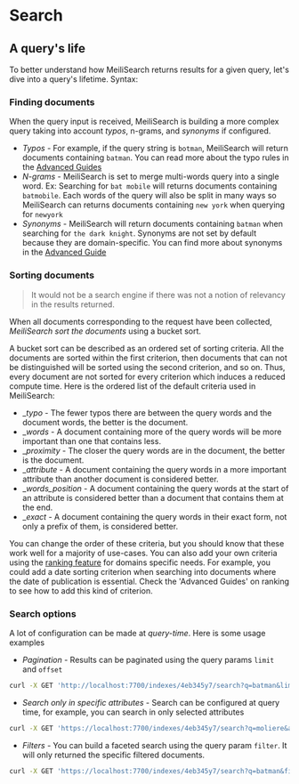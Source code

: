 # Search

## A query's life

To better understand how MeiliSearch returns results for a given query, let's dive into a query's lifetime.
Syntax:

### Finding documents

When the query input is received, MeiliSearch is building a more complex query taking into account *typos*, n-grams, and *synonyms* if configured.

- _Typos_ - For example, if the query string is `botman`, MeiliSearch will return documents containing `batman`. You can read more about the typo rules in the [Advanced Guides](/advanced_guides/typotolerance)
- _N-grams_ - MeiliSearch is set to merge multi-words query into a single word. Ex: Searching for `bat mobile` will returns documents containing `batmobile`. Each words of the query will also be split in many ways so MeiliSearch can returns documents containing `new york` when querying for `newyork`
- _Synonyms_ - MeiliSearch will return documents containing `batman` when searching for `the dark knight`. Synonyms are not set by default because they are domain-specific. You can find more about synonyms in the [Advanced Guide](/advanced_guides/synonyms)


### Sorting documents

> It would not be a search engine if there was not a notion of relevancy in the results returned.

When all documents corresponding to the request have been collected, *MeiliSearch sort the documents* using a bucket sort.

A bucket sort can be described as an ordered set of sorting criteria. All the documents are sorted within the first criterion, then documents that can not be distinguished will be sorted using the second criterion, and so on. Thus, every document are not sorted for every criterion which induces a reduced compute time.
Here is the ordered list of the default criteria used in MeiliSearch:

- __typo_ - The fewer typos there are between the query words and the document words, the better is the document.
- __words_ - A document containing more of the query words will be more important than one that contains less.
- __proximity_ - The closer the query words are in the document, the better is the document.
- __attribute_ - A document containing the query words in a more important attribute than another document is considered better.
- __words_position_ - A document containing the query words at the start of an attribute is considered better than a document that contains them at the end.
- __exact_ - A document containing the query words in their exact form, not only a prefix of them, is considered better.

You can change the order of these criteria, but you should know that these work well for a majority of use-cases. You can also add your own criteria using the [ranking feature](/advanced_guides/ranking.md#custom-ranking-rules) for domains specific needs. For example, you could add a date sorting criterion when searching into documents where the date of publication is essential. Check the 'Advanced Guides' on ranking to see how to add this kind of criterion.

### Search options

A lot of configuration can be made at *query-time*. Here is some usage examples

- _Pagination_ - Results can be paginated using the query params `limit` and `offset`

```bash
curl -X GET 'http://localhost:7700/indexes/4eb345y7/search?q=batman&limit=5&offset=10'
```

- _Search only in specific attributes_ - Search can be configured at query time, for example, you can search in only selected attributes

```bash
curl -X GET 'https://localhost:7700/indexes/4eb345y7/search?q=moliere&attributesToSearchIn=title'
```

- _Filters_ - You can build a faceted search using the query param `filter`. It will only returned the specific filtered documents.

```bash
curl -X GET 'https://localhost:7700/indexes/4eb345y7/search?q=batman&filters=director:Christopher%20Nolan'
```
